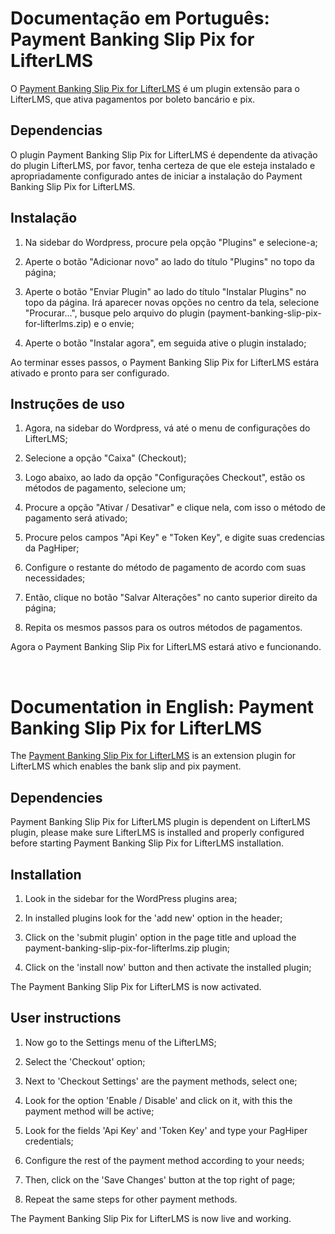 # Documentação em Português: Payment Banking Slip Pix for LifterLMS

O [Payment Banking Slip Pix for LifterLMS](https://www.linknacional.com/wordpress/plugins/) é um plugin extensão para o LifterLMS, que ativa pagamentos por boleto bancário e pix.

## Dependencias

O plugin Payment Banking Slip Pix for LifterLMS é dependente da ativação do plugin LifterLMS, por favor, tenha certeza de que ele esteja instalado e apropriadamente configurado antes de iniciar a instalação do Payment Banking Slip Pix for LifterLMS.

## Instalação

1) Na sidebar do Wordpress, procure pela opção "Plugins" e selecione-a;

2) Aperte o botão "Adicionar novo" ao lado do título "Plugins" no topo da página;

3) Aperte o botão "Enviar Plugin" ao lado do título "Instalar Plugins" no topo da página. Irá aparecer novas opções no centro da tela, selecione "Procurar...", busque pelo arquivo do plugin (payment-banking-slip-pix-for-lifterlms.zip) e o envie;

4) Aperte o botão "Instalar agora", em seguida ative o plugin instalado;

Ao terminar esses passos, o Payment Banking Slip Pix for LifterLMS estára ativado e pronto para ser configurado.

## Instruções de uso

1) Agora, na sidebar do Wordpress, vá até o menu de configurações do LifterLMS;

2) Selecione a opção "Caixa" (Checkout);

3) Logo abaixo, ao lado da opção "Configurações Checkout", estão os métodos de pagamento, selecione um;

4) Procure a opção "Ativar / Desativar" e clique nela, com isso o método de pagamento será ativado;

5) Procure pelos campos "Api Key" e "Token Key", e digite suas credencias da PagHiper;

6) Configure o restante do método de pagamento de acordo com suas necessidades;

7) Então, clique no botão "Salvar Alterações" no canto superior direito da página;

8) Repita os mesmos passos para os outros métodos de pagamentos.

Agora o Payment Banking Slip Pix for LifterLMS estará ativo e funcionando.

<br>
<!-- DIVISORIA PARA DOCUMENTAÇÃO EM INGLÊS -->

# Documentation in English: Payment Banking Slip Pix for LifterLMS

The [Payment Banking Slip Pix for LifterLMS](https://www.linknacional.com/wordpress/plugins/) is an extension plugin for LifterLMS which enables the bank slip and pix payment.

## Dependencies

Payment Banking Slip Pix for LifterLMS plugin is dependent on LifterLMS plugin, please make sure LifterLMS is installed and properly configured before starting Payment Banking Slip Pix for LifterLMS installation.

## Installation

1) Look in the sidebar for the WordPress plugins area;

2) In installed plugins look for the 'add new' option in the header;

3) Click on the 'submit plugin' option in the page title and upload the payment-banking-slip-pix-for-lifterlms.zip plugin;

4) Click on the 'install now' button and then activate the installed plugin;

The Payment Banking Slip Pix for LifterLMS is now activated.

## User instructions

1) Now go to the Settings menu of the LifterLMS;

2) Select the 'Checkout' option;

3) Next to 'Checkout Settings' are the payment methods, select one;

4) Look for the option 'Enable / Disable' and click on it, with this the payment method will be active;

5) Look for the fields 'Api Key' and 'Token Key' and type your PagHiper credentials; 

6) Configure the rest of the payment method according to your needs;

7) Then, click on the 'Save Changes' button at the top right of page;

8) Repeat the same steps for other payment methods.

The Payment Banking Slip Pix for LifterLMS is now live and working.